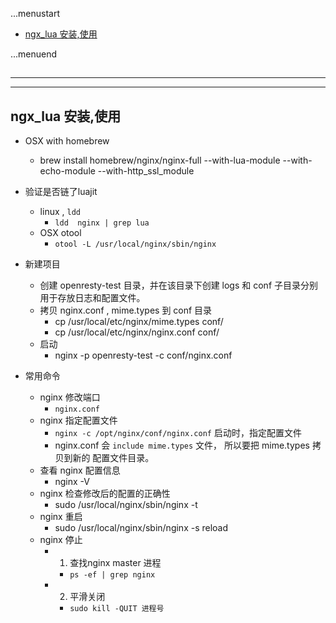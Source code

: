 ...menustart

 - [ngx_lua 安装,使用](#737edafc16acd1a5ff7fa0d34d5860a7)

...menuend


<h2 id="737edafc16acd1a5ff7fa0d34d5860a7"></h2>

-----
-----

## ngx_lua 安装,使用

 - OSX with homebrew 
     - brew install homebrew/nginx/nginx-full --with-lua-module --with-echo-module --with-http_ssl_module

 - 验证是否链了luajit
     - linux , `ldd`
         - `ldd  nginx | grep lua`
     - OSX otool
         - `otool -L /usr/local/nginx/sbin/nginx`

 - 新建项目
     - 创建 openresty-test 目录，并在该目录下创建 logs 和 conf 子目录分别用于存放日志和配置文件。
     - 拷贝 nginx.conf , mime.types 到 conf 目录
         - cp /usr/local/etc/nginx/mime.types conf/
         - cp /usr/local/etc/nginx/nginx.conf conf/
     - 启动
         - nginx -p openresty-test -c conf/nginx.conf     

 - 常用命令
     - nginx 修改端口
         - `nginx.conf`
     - nginx 指定配置文件
         - `nginx -c /opt/nginx/conf/nginx.conf` 启动时，指定配置文件    
         - nginx.conf 会 `include mime.types` 文件， 所以要把 mime.types 拷贝到新的 配置文件目录。
     - 查看 nginx 配置信息
         - nginx -V    
     - nginx 检查修改后的配置的正确性
         - sudo /usr/local/nginx/sbin/nginx -t
     - nginx 重启
        - sudo /usr/local/nginx/sbin/nginx -s reload
    - nginx 停止
        - 1. 查找nginx master 进程
            - `ps -ef | grep nginx`
        - 2. 平滑关闭 
            - `sudo kill -QUIT 进程号`         	